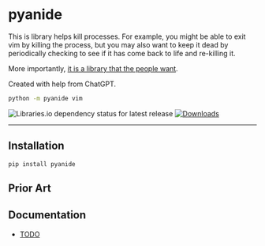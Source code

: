 # pyanide

This is library helps kill processes. For example, you might be able to exit vim by killing the process, but you may also want to keep it dead by periodically checking to see if it has come back to life and re-killing it.

More importantly, [it is a library that the people want](https://elk.zone/mastodon.social/@mergesort@macaw.social/110346638073185447).

Created with help from ChatGPT.

```bash
python -m pyanide vim
```

![Libraries.io dependency status for latest release](https://img.shields.io/librariesio/release/pypi/pyanide) [![Downloads](https://pepy.tech/badge/pyanide/month)](https://pepy.tech/project/pyanide/month)

______________________________________________________________________

## Installation

```shell
pip install pyanide
```


## Prior Art


## Documentation

- [TODO](https://github.com/matthewdeanmartin/pyanide/blob/main/docs/TODO.md)
